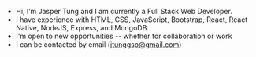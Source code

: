 -  Hi, I’m Jasper Tung and I am currently a Full Stack Web Developer.
-  I have experience with HTML, CSS, JavaScript, Bootstrap, React, React Native, NodeJS, Express, and MongoDB.
-  I'm open to new opportunities -- whether for collaboration or work
-  I can be contacted by email (jtunggsp@gmail.com)

<!---
jaspertung/jaspertung is a ✨ special ✨ repository because its `README.md` (this file) appears on your GitHub profile.
You can click the Preview link to take a look at your changes.
--->
